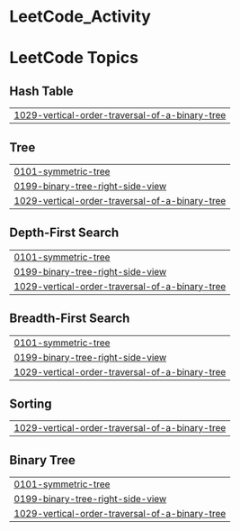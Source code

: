 # LeetCode_Activity
<!---LeetCode Topics Start-->
# LeetCode Topics
## Hash Table
|  |
| ------- |
| [1029-vertical-order-traversal-of-a-binary-tree](https://github.com/Pujadas080907/LeetCode_Activity/tree/master/1029-vertical-order-traversal-of-a-binary-tree) |
## Tree
|  |
| ------- |
| [0101-symmetric-tree](https://github.com/Pujadas080907/LeetCode_Activity/tree/master/0101-symmetric-tree) |
| [0199-binary-tree-right-side-view](https://github.com/Pujadas080907/LeetCode_Activity/tree/master/0199-binary-tree-right-side-view) |
| [1029-vertical-order-traversal-of-a-binary-tree](https://github.com/Pujadas080907/LeetCode_Activity/tree/master/1029-vertical-order-traversal-of-a-binary-tree) |
## Depth-First Search
|  |
| ------- |
| [0101-symmetric-tree](https://github.com/Pujadas080907/LeetCode_Activity/tree/master/0101-symmetric-tree) |
| [0199-binary-tree-right-side-view](https://github.com/Pujadas080907/LeetCode_Activity/tree/master/0199-binary-tree-right-side-view) |
| [1029-vertical-order-traversal-of-a-binary-tree](https://github.com/Pujadas080907/LeetCode_Activity/tree/master/1029-vertical-order-traversal-of-a-binary-tree) |
## Breadth-First Search
|  |
| ------- |
| [0101-symmetric-tree](https://github.com/Pujadas080907/LeetCode_Activity/tree/master/0101-symmetric-tree) |
| [0199-binary-tree-right-side-view](https://github.com/Pujadas080907/LeetCode_Activity/tree/master/0199-binary-tree-right-side-view) |
| [1029-vertical-order-traversal-of-a-binary-tree](https://github.com/Pujadas080907/LeetCode_Activity/tree/master/1029-vertical-order-traversal-of-a-binary-tree) |
## Sorting
|  |
| ------- |
| [1029-vertical-order-traversal-of-a-binary-tree](https://github.com/Pujadas080907/LeetCode_Activity/tree/master/1029-vertical-order-traversal-of-a-binary-tree) |
## Binary Tree
|  |
| ------- |
| [0101-symmetric-tree](https://github.com/Pujadas080907/LeetCode_Activity/tree/master/0101-symmetric-tree) |
| [0199-binary-tree-right-side-view](https://github.com/Pujadas080907/LeetCode_Activity/tree/master/0199-binary-tree-right-side-view) |
| [1029-vertical-order-traversal-of-a-binary-tree](https://github.com/Pujadas080907/LeetCode_Activity/tree/master/1029-vertical-order-traversal-of-a-binary-tree) |
<!---LeetCode Topics End-->